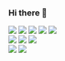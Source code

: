 ### Hi there 👋

<!--
**gga01075/gga01075** is a ✨ _special_ ✨ repository because its `README.md` (this file) appears on your GitHub profile.

Here are some ideas to get you started:

- 🔭 I’m currently working on ...
- 🌱 I’m currently learning ...
- 👯 I’m looking to collaborate on ...
- 🤔 I’m looking for help with ...
- 💬 Ask me about ...
- 📫 How to reach me: ...
- 😄 Pronouns: ...
- ⚡ Fun fact: ...
-->


<a href="#"><img src="https://img.shields.io/badge/HTML5-E34F26?style=flat-square&logo=HTML5&logoColor=white"/></a>
<a href="#"><img src="https://img.shields.io/badge/CSS3-1572B6?style=flat-square&logo=CSS3&logoColor=white"/></a>
<a href="#"><img src="https://img.shields.io/badge/JavaScript-F7DF1E?style=flat-square&logo=JavaScript&logoColor=white"/></a>
<a href="#"><img src="https://img.shields.io/badge/jQuery-0769AD?style=flat-square&logo=jQuery&logoColor=white"/></a>
<a href="#"><img src="https://img.shields.io/badge/Vue.js-4FC08D?style=flat&logo=vue-dot-js&logoColor=white"/></a>
<br />
<a href="#"><img src="https://img.shields.io/badge/Git-F05032?style=flat&logo=Git&logoColor=white"/></a>
<a href="#"><img src="https://img.shields.io/badge/Node.js-339933?style=flat&logo=node-dot-js&logoColor=white"/></a>
<a href="#"><img src="https://img.shields.io/badge/npm-CB3837?style=flat-square&logo=npm&logoColor=white"/></a>
<br />
<a href="#"><img src="https://img.shields.io/badge/Adobe Photoshop-31A8FF?style=flat-square&logo=Adobe Photoshop&logoColor=white"/></a>
<a href="#"><img src="https://img.shields.io/badge/Adobe XD-FF61F6?style=flat-square&logo=Adobe XD&logoColor=white"/></a>


